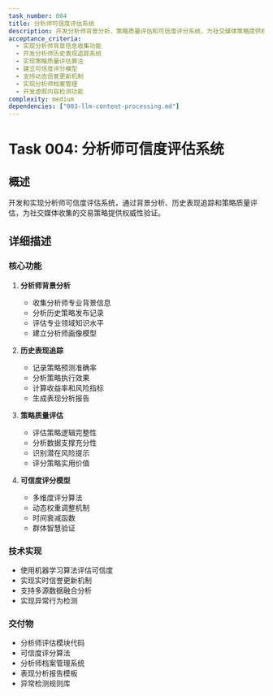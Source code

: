 ```yaml
---
task_number: 004
title: 分析师可信度评估系统
description: 开发分析师背景分析、策略质量评估和可信度评分系统，为社交媒体策略提供权威性验证
acceptance_criteria:
  - 实现分析师背景信息收集功能
  - 开发分析师历史表现追踪系统
  - 实现策略质量评估算法
  - 建立可信度评分模型
  - 支持动态信誉更新机制
  - 实现分析师档案管理
  - 开发虚假内容检测功能
complexity: medium
dependencies: ["003-llm-content-processing.md"]
---
```


# Task 004: 分析师可信度评估系统

## 概述
开发和实现分析师可信度评估系统，通过背景分析、历史表现追踪和策略质量评估，为社交媒体收集的交易策略提供权威性验证。

## 详细描述

### 核心功能
1. **分析师背景分析**
   - 收集分析师专业背景信息
   - 分析历史策略发布记录
   - 评估专业领域知识水平
   - 建立分析师画像模型

2. **历史表现追踪**
   - 记录策略预测准确率
   - 分析策略执行效果
   - 计算收益率和风险指标
   - 生成表现分析报告

3. **策略质量评估**
   - 评估策略逻辑完整性
   - 分析数据支撑充分性
   - 识别潜在风险提示
   - 评分策略实用价值

4. **可信度评分模型**
   - 多维度评分算法
   - 动态权重调整机制
   - 时间衰减函数
   - 群体智慧验证

### 技术实现
- 使用机器学习算法评估可信度
- 实现实时信誉更新机制
- 支持多源数据融合分析
- 实现异常行为检测

### 交付物
- 分析师评估模块代码
- 可信度评分算法
- 分析师档案管理系统
- 表现分析报告模板
- 异常检测规则库
